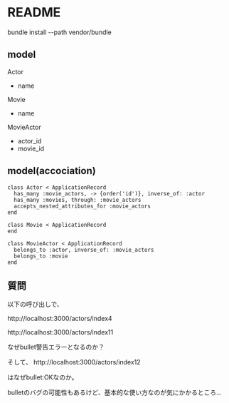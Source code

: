 # README

bundle install --path vendor/bundle

## model

Actor
- name

Movie
- name

MovieActor
- actor_id
- movie_id

## model(accociation)

```
class Actor < ApplicationRecord
  has_many :movie_actors, -> {order('id')}, inverse_of: :actor
  has_many :movies, through: :movie_actors
  accepts_nested_attributes_for :movie_actors
end

class Movie < ApplicationRecord
end

class MovieActor < ApplicationRecord
  belongs_to :actor, inverse_of: :movie_actors
  belongs_to :movie
end
```

## 質問

以下の呼び出しで、

http://localhost:3000/actors/index4

http://localhost:3000/actors/index11

なぜbullet警告エラーとなるのか？

そして、
http://localhost:3000/actors/index12

はなぜbullet:OKなのか。

bulletのバグの可能性もあるけど、基本的な使い方なのが気にかかるところ…